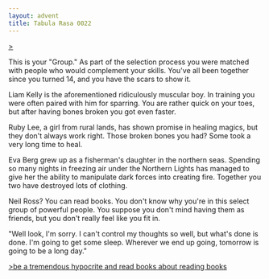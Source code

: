 ```yaml
---
layout: advent
title: Tabula Rasa 0022
---
```

[>](0021.html)

This is your "Group." As part of the selection process you were matched with people who would complement your skills. You've all been together since you turned 14, and you have the scars to show it. 

Liam Kelly is the aforementioned ridiculously muscular boy. In training you were often paired with him for sparring. You are rather quick on your toes, but after having bones broken you got even faster.

Ruby Lee, a girl from rural lands, has shown promise in healing magics, but they don't always work right. Those broken bones you had? Some took a very long time to heal.

Eva Berg grew up as a fisherman's daughter in the northern seas. Spending so many nights in freezing air under the Northern Lights has managed to give her the ability to manipulate dark forces into creating fire. Together you two have destroyed lots of clothing.

Neil Ross? You can read books. You don't know why you're in this select group of powerful people. You suppose you don't mind having them as friends, but you don't really feel like you fit in.

"Well look, I'm sorry. I can't control my thoughts so well, but what's done is done. I'm going to get some sleep. Wherever we end up going, tomorrow is going to be a long day."

[>be a tremendous hypocrite and read books about reading books](0023.html)